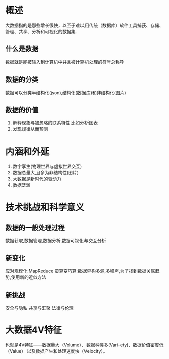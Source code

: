 # 概述
大数据指的是那些增长很快，以至于难以用传统（数据库）软件工具捕获、存储、管理、共享、分析和可视化的数据集.
## 什么是数据
数据就是能被输入到计算机中并且被计算机处理的符号总称呼
## 数据的分类
数据可以分类半结构化(json),结构化(数据库)和非结构化(图片)
## 数据的价值
1. 解释现象与被忽略的联系特性 比如分析图表
2. 发现规律从而预测

# 内涵和外延
1. 数字孪生(物理世界与虚拟世界交互)
2. 数据总量大,且多为非结构性(图片)
3. 大数据是新时代的驱动力
4. 数据泛滥


# 技术挑战和科学意义
## 数据的一般处理过程
数据获取,数据管理,数据分析,数据可视化与交互分析
## 新变化
应对规模化:MapReduce
蛮算变巧算:数据异构多源,多噪声,为了找到数据关联趋势,使用新的近似方法
## 新挑战
安全与隐私
共享与汇聚
法律与伦理
# 大数据4V特征
也就是4V特征——数据量大（Volume）、数据种类多(Vari⁃ety)、数据价值密度低（Value） 以及数据产生和处理速度快（Velocity）。
